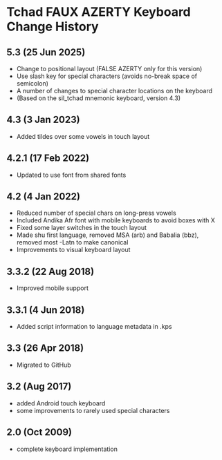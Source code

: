Tchad FAUX AZERTY Keyboard Change History
=======================

5.3 (25 Jun 2025)
------------------
* Change to positional layout (FALSE AZERTY only for this version)
* Use slash key for special characters (avoids no-break space of semicolon)
* A number of changes to special character locations on the keyboard
* (Based on the sil_tchad mnemonic keyboard, version 4.3)

4.3 (3 Jan 2023)
------------------
* Added tildes over some vowels in touch layout

4.2.1 (17 Feb 2022)
------------------
* Updated to use font from shared fonts

4.2 (4 Jan 2022)
------------------
* Reduced number of special chars on long-press vowels
* Included Andika Afr font with mobile keyboards to avoid boxes with X
* Fixed some layer switches in the touch layout
* Made shu first language, removed MSA (arb) and Babalia (bbz), removed most -Latn to make canonical
* Improvements to visual keyboard layout

3.3.2 (22 Aug 2018)
------------------
* Improved mobile support

3.3.1 (4 Jun 2018)
------------------
* Added script information to language metadata in .kps

3.3 (26 Apr 2018)
-----------------
* Migrated to GitHub

3.2 (Aug 2017)
-----------------
* added Android touch keyboard
* some improvements to rarely used special characters

2.0 (Oct 2009)
-----------------
* complete keyboard implementation

